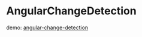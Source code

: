 # AngularChangeDetection
demo: [angular-change-detection](https://angular-change-detection.vercel.app/)